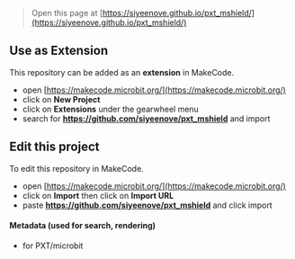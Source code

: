 
> Open this page at [https://siyeenove.github.io/pxt_mshield/](https://siyeenove.github.io/pxt_mshield/)

## Use as Extension

This repository can be added as an **extension** in MakeCode.

* open [https://makecode.microbit.org/](https://makecode.microbit.org/)
* click on **New Project**
* click on **Extensions** under the gearwheel menu
* search for **https://github.com/siyeenove/pxt_mshield** and import

## Edit this project

To edit this repository in MakeCode.

* open [https://makecode.microbit.org/](https://makecode.microbit.org/)
* click on **Import** then click on **Import URL**
* paste **https://github.com/siyeenove/pxt_mshield** and click import

#### Metadata (used for search, rendering)

* for PXT/microbit
